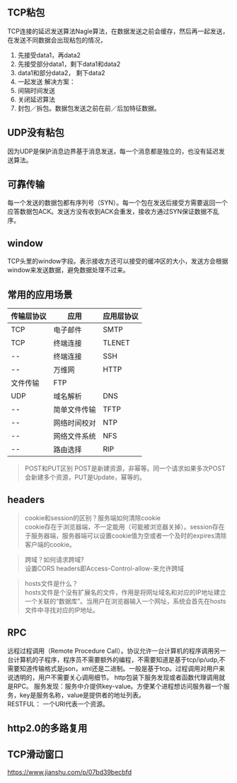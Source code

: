 ## TCP粘包
TCP连接的延迟发送算法Nagle算法，在数据发送之前会缓存，然后再一起发送，在发送不同数据会出现粘包的情况，
1. 先接受data1，再data2
2. 先接受部分data1，剩下data1和data2
3. data1和部分data2， 剩下data2
4. 一起发送
解决方案：
1. 间隔时间发送
2. 关闭延迟算法
3. 封包／拆包。数据包发送之前在前／后加特征数据。
## UDP没有粘包
因为UDP是保护消息边界基于消息发送，每一个消息都是独立的，也没有延迟发送算法。
## 可靠传输
每一个发送的数据包都有序列号（SYN）。每一个包在发送后接受方需要返回一个应答数据包ACK。发送方没有收到ACK会重发，接收方通过SYN保证数据不乱序。
## window
TCP头里的window字段。表示接收方还可以接受的缓冲区的大小，发送方会根据window来发送数据，避免数据处理不过来。
## 常用的应用场景
|传输层协议|应用|应用层协议|
|---|---|---|
TCP|电子邮件|SMTP
TCP|终端连接|TLENET
-- | 终端连接|SSH
--| 万维网|HTTP
|文件传输|FTP
UDP|域名解析|DNS
--|简单文件传输|TFTP
--|网络时间校对|NTP
--|网络文件系统|NFS
--|路由选择|RIP
> POST和PUT区别
POST是新建资源，非幂等。同一个请求如果多次POST会新建多个资源，PUT是Update，幂等的。

## headers

> cookie和session的区别？服务端如何清除cookie   
cookie存在于浏览器端，不一定能用（可能被浏览器关掉）。session存在于服务器端，服务器端可以设置cookie值为空或者一个及时的expires清除客户端的cookie。

> 跨域？如何请求跨域?  
设置CORS headers即Access-Control-allow-来允许跨域
 
 >hosts文件是什么？  
 hosts文件是个没有扩展名的文件，作用是将网址域名和对应的IP地址建立一个关联的“数据库”。当用户在浏览器输入一个网址，系统会首先在hosts文件中寻找对应的IP地址。

 ## RPC
远程过程调用（Remote Procedure Call）。协议允许一台计算机的程序调用另一台计算机的子程序，程序员不需要额外的编程，不需要知道是基于tcp/ip/udp,不需要知道传输格式是json，xml还是二进制。一般是基于tcp。过程调用对用户来说透明的，用户不需要关心调用细节。
http包装下服务发现或者函数代理调用就是RPC。
服务发现：服务中介提供key-value。方便某个进程想访问服务器一个服务，key是服务名称，value是提供者的地址列表。   
RESTFUL：   一个URI代表一个资源。

## http2.0的多路复用


## TCP滑动窗口
https://www.jianshu.com/p/07bd39becbfd